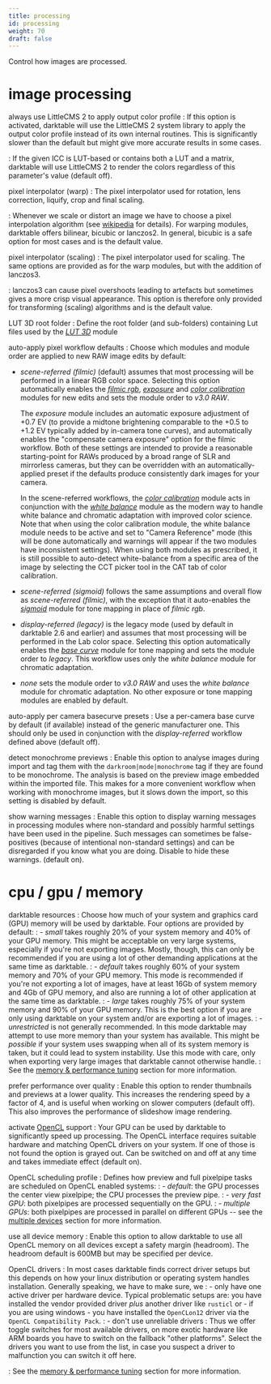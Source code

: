 ```yaml
---
title: processing
id: processing
weight: 70
draft: false
---
```


Control how images are processed.

# image processing

always use LittleCMS 2 to apply output color profile
: If this option is activated, darktable will use the LittleCMS 2 system library to apply the output color profile instead of its own internal routines. This is significantly slower than the default but might give more accurate results in some cases.

: If the given ICC is LUT-based or contains both a LUT and a matrix, darktable will use LittleCMS 2 to render the colors regardless of this parameter's value (default off).

pixel interpolator (warp)
: The pixel interpolator used for rotation, lens correction, liquify, crop and final scaling.

: Whenever we scale or distort an image we have to choose a pixel interpolation algorithm (see [wikipedia](https://en.wikipedia.org/wiki/Image_scaling) for details). For warping modules, darktable offers bilinear, bicubic or lanczos2. In general, bicubic is a safe option for most cases and is the default value.

pixel interpolator (scaling)
: The pixel interpolator used for scaling. The same options are provided as for the warp modules, but with the addition of lanczos3.

: lanczos3 can cause pixel overshoots leading to artefacts but sometimes gives a more crisp visual appearance. This option is therefore only provided for transforming (scaling) algorithms and is the default value.

LUT 3D root folder
: Define the root folder (and sub-folders) containing Lut files used by the [_LUT 3D_](../module-reference/processing-modules/lut-3D.md) module

auto-apply pixel workflow defaults
: Choose which modules and module order are applied to new RAW image edits by default:

- _scene-referred (filmic)_ (default) assumes that most processing will be performed in a linear RGB color space. Selecting this option automatically enables the [_filmic rgb_](../module-reference/processing-modules/filmic-rgb.md), [_exposure_](../module-reference/processing-modules/exposure.md) and [_color calibration_](../module-reference/processing-modules/color-calibration.md) modules for new edits and sets the module order to _v3.0 RAW_.

  The _exposure_ module includes an automatic exposure adjustment of +0.7 EV (to provide a midtone brightening comparable to the +0.5 to +1.2 EV typically added by in-camera tone curves), and automatically enables the "compensate camera exposure" option for the filmic workflow. Both of these settings are intended to provide a reasonable starting-point for RAWs produced by a broad range of SLR and mirrorless cameras, but they can be overridden with an automatically-applied preset if the defaults produce consistently dark images for your camera.

  In the scene-referred workflows, the [_color calibration_](../module-reference/processing-modules/color-calibration.md) module acts in conjunction with the [_white balance_](../module-reference/processing-modules/white-balance.md) module as the modern way to handle white balance and chromatic adaptation with improved color science. Note that when using the color calibration module, the white balance module needs to be active and set to "Camera Reference" mode (this will be done automatically and warnings will appear if the two modules have inconsistent settings). When using both modules as prescribed, it is still possible to auto-detect white-balance from a specific area of the image by selecting the CCT picker tool in the CAT tab of color calibration.

- _scene-referred (sigmoid)_ follows the same assumptions and overall flow as _scene-referred (filmic)_, with the exception that it auto-enables the [_sigmoid_](../module-reference/processing-modules/sigmoid.md) module for tone mapping in place of _filmic rgb_.

- _display-referred (legacy)_ is the legacy mode (used by default in darktable 2.6 and earlier) and assumes that most processing will be performed in the Lab color space. Selecting this option automatically enables the [_base curve_](../module-reference/processing-modules/base-curve.md) module for tone mapping and sets the module order to _legacy_. This workflow uses only the _white balance_ module for chromatic adaptation.

- _none_ sets the module order to _v3.0 RAW_ and uses the _white balance_ module for chromatic adaptation. No other exposure or tone mapping modules are enabled by default.

auto-apply per camera basecurve presets
: Use a per-camera base curve by default (if available) instead of the generic manufacturer one. This should only be used in conjunction with the _display-referred_ workflow defined above (default off).

detect monochrome previews
: Enable this option to analyse images during import and tag them with the `darkroom|mode|monochrome` tag if they are found to be monochrome. The analysis is based on the preview image embedded within the imported file. This makes for a more convenient workflow when working with monochrome images, but it slows down the import, so this setting is disabled by default.

show warning messages
: Enable this option to display warning messages in processing modules where non-standard and possibly harmful settings have been used in the pipeline. Such messages can sometimes be false-positives (because of intentional non-standard settings) and can be disregarded if you know what you are doing. Disable to hide these warnings. (default on).

# cpu / gpu / memory

darktable resources
: Choose how much of your system and graphics card (GPU) memory will be used by darktable. Four options are provided by default:
: - _small_ takes roughly 20% of your system memory and 40% of your GPU memory. This might be acceptable on very large systems, especially if you're not exporting images. Mostly, though, this can only be recommended if you are using a lot of other demanding applications at the same time as darktable.
: - _default_ takes roughly 60% of your system memory and 70% of your GPU memory. This mode is recommended if you're not exporting a lot of images, have at least 16Gb of system memory and 4Gb of GPU memory, and also are running a lot of other application at the same time as darktable.
: - _large_ takes roughly 75% of your system memory and 90% of your GPU memory. This is the best option if you are only using darktable on your system and/or are exporting a lot of images.
: - _unrestricted_ is not generally recommended. In this mode darktable may attempt to use more memory than your system has available. This might be _possible_ if your system uses swapping when all of its system memory is taken, but it could lead to system instability. Use this mode with care, only when exporting very large images that darktable cannot otherwise handle.
: See the [memory & performance tuning](../special-topics/mem-performance.md#darktable-resources) section for more information.

prefer performance over quality
: Enable this option to render thumbnails and previews at a lower quality. This increases the rendering speed by a factor of 4, and is useful when working on slower computers (default off). This also improves the performance of slideshow image rendering.

activate [OpenCL](../special-topics/opencl/_index.md) support
: Your GPU can be used by darktable to significantly speed up processing. The OpenCL interface requires suitable hardware and matching OpenCL drivers on your system. If one of those is not found the option is grayed out. Can be switched on and off at any time and takes immediate effect (default on).

OpenCL scheduling profile
: Defines how preview and full pixelpipe tasks are scheduled on OpenCL enabled systems:
: - _default_: the GPU processes the center view pixelpipe; the CPU processes the preview pipe.
: - _very fast GPU_: both pixelpipes are processed sequentially on the GPU.
: - _multiple GPUs_: both pixelpipes are processed in parallel on different GPUs -- see the [multiple devices](../special-topics/opencl/multiple-devices.md) section for more information.

use all device memory
: Enable this option to allow darktable to use all OpenCL memory on all devices except a safety margin (headroom). The headroom default is 600MB but may be specified per device.

OpenCL drivers
: In most cases darktable finds correct driver setups but this depends on how your linux distribution or operating system handles installation. Generally speaking, we have to make sure, we
: - only have one active driver per hardware device. Typical problematic setups are: you have installed the vendor provided driver _plus_ another driver like `rusticl` or - if you are using windows - you have installed the `OpenCLon12` driver via the `OpenCL Compatibility Pack`.
: - don't use unreliable drivers
: Thus we offer toggle switches for most available drivers, on more exotic hardware like ARM boards you have to switch on the fallback "other platforms". Select the drivers you want to use from the list, in case you suspect a driver to malfunction you can switch it off here.

: See the [memory & performance tuning](../special-topics/mem-performance.md) section for more information.
